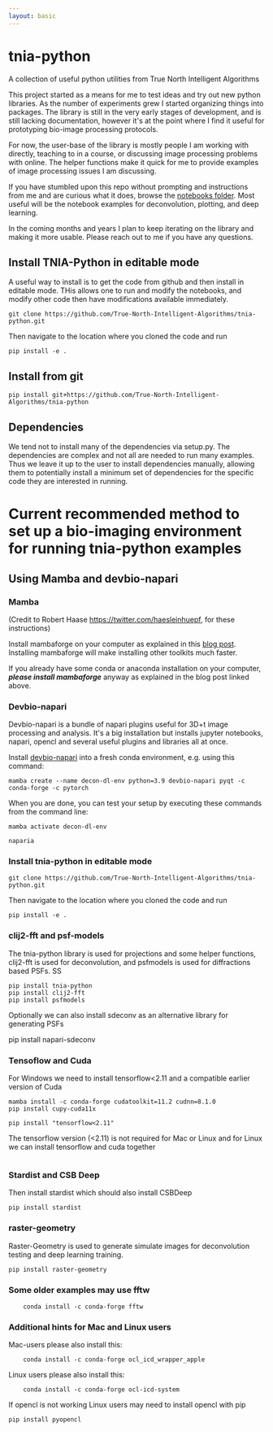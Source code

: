 ```yaml
---
layout: basic
---
```


# tnia-python

A collection of useful python utilities from True North Intelligent Algorithms

This project started as a means for me to test ideas and try out new python libraries.  As the number of experiments grew I started organizing things into packages.  The library is still in the very early stages of development, and is still lacking documentation, however it's at the point where I find it useful for prototyping bio-image processing protocols. 

For now, the user-base of the library is mostly people I am working with directly, teaching to in a course, or discussing image processing problems with online.  The helper functions make it quick for me to provide examples of image processing issues I am discussing. 

If you have stumbled upon this repo without prompting and instructions from me and are curious what it does, browse the [notebooks folder](https://github.com/True-North-Intelligent-Algorithms/tnia-python/tree/main/notebooks).  Most useful will be the notebook examples for deconvolution, plotting, and deep learning.  

In the coming months and years I plan to keep iterating on the library and making it more usable.  Please reach out to me if you have any questions. 

## Install TNIA-Python in editable mode

A useful way to install is to get the code from github and then install in editable mode.  THis allows one to run and modify the notebooks, and modify other code then have modifications available immediately. 

```
git clone https://github.com/True-North-Intelligent-Algorithms/tnia-python.git
```

Then navigate to the location where you cloned the code and run 

```
pip install -e .
```

## Install from git

```
pip install git+https://github.com/True-North-Intelligent-Algorithms/tnia-python
```

## Dependencies  

We tend not to install many of the dependencies via setup.py.  The dependencies are complex and not all are needed to run many examples.  Thus we leave it up to the user to install dependencies manually, allowing them to potentially install a minimum set of dependencies for the specific code they are interested in running.

# Current recommended method to set up a bio-imaging environment for running tnia-python examples

## Using Mamba and devbio-napari

### Mamba

(Credit to Robert Haase https://twitter.com/haesleinhuepf, for these instructions)

Install mambaforge on your computer as explained in this [blog post](https://biapol.github.io/blog/mara_lampert/getting_started_with_mambaforge_and_python/readme.html).  Installing mambaforge will make installing other toolkits much faster.

If you already have some conda or anaconda installation on your computer, ***please install mambaforge*** anyway as explained in the blog post linked above. 

### Devbio-napari

Devbio-napari is a bundle of napari plugins useful for 3D+t image processing and analysis.  It's a big installation but installs jupyter notebooks, napari, opencl and several useful plugins and libraries all at once.  

Install [devbio-napari](https://github.com/haesleinhuepf/devbio-napari#installation) into a fresh conda environment, e.g. using this command:

```
mamba create --name decon-dl-env python=3.9 devbio-napari pyqt -c conda-forge -c pytorch
```

When you are done, you can test your setup by executing these commands from the command line:
```
mamba activate decon-dl-env

naparia
```

### Install tnia-python in editable mode

```
git clone https://github.com/True-North-Intelligent-Algorithms/tnia-python.git
```

Then navigate to the location where you cloned the code and run 

```
pip install -e .
```

### clij2-fft and psf-models

The tnia-python library is used for projections and some helper functions, clij2-fft is used for deconvolution, and psfmodels is used for diffractions based PSFs. 
SS
```
pip install tnia-python
pip install clij2-fft
pip install psfmodels
```

Optionally we can also install sdeconv as an alternative library for generating PSFs

pip install napari-sdeconv

### Tensoflow and Cuda

For Windows we need to install tensorflow<2.11 and a compatible earlier version of Cuda 

```
mamba install -c conda-forge cudatoolkit=11.2 cudnn=8.1.0
pip install cupy-cuda11x
```

```
pip install "tensorflow<2.11"
```

The tensorflow version (<2.11) is not required for Mac or Linux and for Linux we can install tensorflow and cuda together

```

```

### Stardist and CSB Deep 

Then install stardist which should also install CSBDeep

```
pip install stardist
```

### raster-geometry

Raster-Geometry is used to generate simulate images for deconvolution testing and deep learning training.

```
pip install raster-geometry
```

### Some older examples may use fftw

```
    conda install -c conda-forge fftw
```

### Additional hints for Mac and Linux users

Mac-users please also install this:

```
    conda install -c conda-forge ocl_icd_wrapper_apple
```

Linux users please also install this:

```
    conda install -c conda-forge ocl-icd-system
```

If opencl is not working Linux users may need to install opencl with pip

```
pip install pyopencl
```

